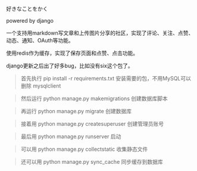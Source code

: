 好きなことをかく

powered by django

一个支持用markdown写文章和上传图片分享的社区，实现了评论、关注、点赞、动态、通知、OAuth等功能。

使用redis作为缓存，实现了保存页面和点赞、点击功能。

django更新之后出了好多bug，比如没有six这个包了。


>首先执行 pip install -r requirements.txt   安装需要的包，不用MySQL可以删除 mysqlclient

>然后运行 python manage.py makemigrations   创建数据库脚本

>再运行   python manage.py migrate          创建数据库

>接着用   python manage.py createsuperuser  创建管理员账号

>最后用   python manage.py runserver        启动

>可以用   python manage.py collectstatic    收集静态文件

>还可以用 python manage.py sync_cache       同步缓存到数据库
